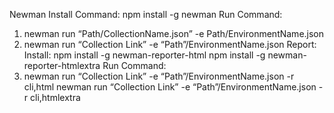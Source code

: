 Newman
Install Command: npm install -g newman
Run Command:
1. newman run “Path/CollectionName.json” -e Path/EnvironmentName.json
2. newman run “Collection Link” -e “Path”/EnvironmentName.json
Report:
Install: npm install -g newman-reporter-html
         npm install -g newman-reporter-htmlextra
Run Command:
1. newman run “Collection Link” -e “Path”/EnvironmentName.json -r cli,html
newman run “Collection Link” -e “Path”/EnvironmentName.json -r cli,htmlextra
